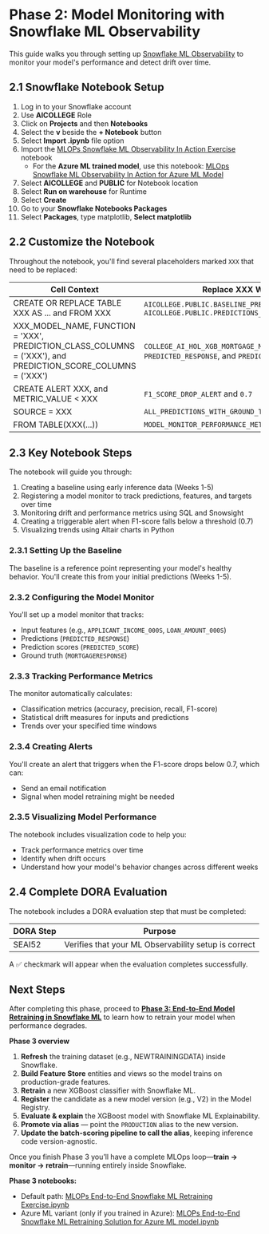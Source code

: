 # Phase 2: Model Monitoring with Snowflake ML Observability

This guide walks you through setting up [Snowflake ML Observability](https://docs.snowflake.com/en/developer-guide/snowflake-ml/model-registry/model-observability) to monitor your model's performance and detect drift over time.

## 2.1 Snowflake Notebook Setup
1. Log in to your Snowflake account
2. Use **AICOLLEGE** Role
3. Click on **Projects** and then **Notebooks**
4. Select the **v** beside the **+ Notebook** button
5. Select **Import .ipynb** file option
6. Import the [MLOPs Snowflake ML Observability In Action Exercise](https://github.com/sfc-gh-DShaw98/SageMaker-to-Snowflake-Batch-Inference-Lab/blob/main/notebooks/MLOPs%20Snowflake%20ML%20Observability%20In%20Action%20Exercise.ipynb) notebook
   - For the **Azure ML trained model**, use this notebook: [MLOps Snowflake ML Observability In Action for Azure ML Model](/notebooks/MLOPs%20Snowflake%20ML%20Observability%20In%20Action%20for%20Azure%20ML%20Model.ipynb)
7. Select **AICOLLEGE** and **PUBLIC** for Notebook location
8. Select **Run on warehouse** for Runtime
9. Select **Create**
10. Go to your **Snowflake Notebooks Packages**
11. Select **Packages**, type matplotlib, **Select matplotlib**

## 2.2 Customize the Notebook
Throughout the notebook, you'll find several placeholders marked `XXX` that need to be replaced:

|**Cell Context**|**Replace XXX With**|
|----------------|-----------------|
|CREATE OR REPLACE TABLE XXX AS ... and FROM XXX|`AICOLLEGE.PUBLIC.BASELINE_PREDICTIONS` and `AICOLLEGE.PUBLIC.PREDICTIONS_WITH_GROUND_TRUTH`|
|XXX_MODEL_NAME, FUNCTION = 'XXX', PREDICTION_CLASS_COLUMNS = ('XXX'), and PREDICTION_SCORE_COLUMNS = ('XXX')|`COLLEGE_AI_HOL_XGB_MORTGAGE_MODEL`, `predict`, `PREDICTED_RESPONSE`, and `PREDICTED_SCORE`|
|CREATE ALERT XXX, and METRIC_VALUE < XXX|`F1_SCORE_DROP_ALERT` and `0.7`|
|SOURCE = XXX|`ALL_PREDICTIONS_WITH_GROUND_TRUTH`|
|FROM TABLE(XXX(...))|`MODEL_MONITOR_PERFORMANCE_METRIC(...)`|

## 2.3 Key Notebook Steps
The notebook will guide you through:

1. Creating a baseline using early inference data (Weeks 1-5)
2. Registering a model monitor to track predictions, features, and targets over time
3. Monitoring drift and performance metrics using SQL and Snowsight
4. Creating a triggerable alert when F1-score falls below a threshold (0.7)
5. Visualizing trends using Altair charts in Python

### 2.3.1 Setting Up the Baseline
The baseline is a reference point representing your model's healthy behavior. You'll create this from your initial predictions (Weeks 1-5).

### 2.3.2 Configuring the Model Monitor
You'll set up a model monitor that tracks:
  - Input features (e.g., `APPLICANT_INCOME_000S`, `LOAN_AMOUNT_000S`)
  - Predictions (`PREDICTED_RESPONSE`)
  - Prediction scores (`PREDICTED_SCORE`)
  - Ground truth (`MORTGAGERESPONSE`)

### 2.3.3 Tracking Performance Metrics
The monitor automatically calculates:
  - Classification metrics (accuracy, precision, recall, F1-score)
  - Statistical drift measures for inputs and predictions
  - Trends over your specified time windows

### 2.3.4 Creating Alerts
You'll create an alert that triggers when the F1-score drops below 0.7, which can:
  - Send an email notification
  - Signal when model retraining might be needed

### 2.3.5 Visualizing Model Performance
The notebook includes visualization code to help you:
- Track performance metrics over time
- Identify when drift occurs
- Understand how your model's behavior changes across different weeks

## 2.4 Complete DORA Evaluation
The notebook includes a DORA evaluation step that must be completed:

|**DORA Step**|**Purpose**|
|----------------|-----------------|
|SEAI52|Verifies that your ML Observability setup is correct|

A ✅ checkmark will appear when the evaluation completes successfully.

## Next Steps
After completing this phase, proceed to [**Phase 3: End-to-End Model Retraining in Snowflake ML**](https://github.com/sfc-gh-DShaw98/SageMaker-to-Snowflake-Batch-Inference-Lab/blob/main/lab_instructions/phase3_end2end_retraining.md) to learn how to retrain your model when performance degrades.

**Phase 3 overview**
1. **Refresh** the training dataset (e.g., NEWTRAININGDATA) inside Snowflake.
2. **Build Feature Store** entities and views so the model trains on production-grade features.
3. **Retrain** a new XGBoost classifier with Snowflake ML.
4. **Register** the candidate as a new model version (e.g., V2) in the Model Registry.
5. **Evaluate & explain** the XGBoost model with Snowflake ML Explainability.
6. **Promote via alias** — point the `PRODUCTION` alias to the new version.
7. **Update the batch-scoring pipeline to call the alias**, keeping inference code version-agnostic.

Once you finish Phase 3 you’ll have a complete MLOps loop—**train → monitor → retrain**—running entirely inside Snowflake.

**Phase 3 notebooks:**
- Default path: [MLOPs End-to-End Snowflake ML Retraining Exercise.ipynb](/notebooks/MLOPs%20End-to-End%20Snowflake%20ML%20Retraining%20Exercise.ipynb)
- Azure ML variant (only if you trained in Azure): [MLOPs End-to-End Snowflake ML Retraining Solution for Azure ML model.ipynb](/notebooks/MLOPs%20Snowflake%20ML%20Observability%20In%20Action%20for%20Azure%20ML%20Model.ipynb)

